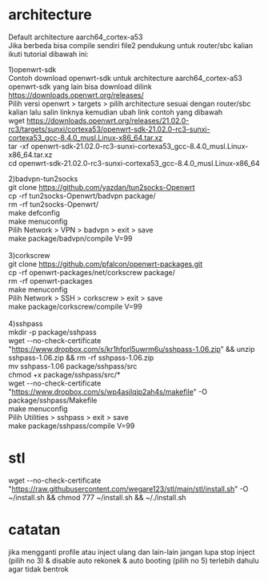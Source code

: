 # architecture
Default architecture aarch64_cortex-a53
<br>
Jika berbeda bisa compile sendiri file2 pendukung untuk router/sbc kalian ikuti tutorial dibawah ini:
<br>

1)openwrt-sdk
<br>
Contoh download openwrt-sdk untuk architecture aarch64_cortex-a53
<br>
openwrt-sdk yang lain bisa download dilink https://downloads.openwrt.org/releases/
<br>
Pilih versi openwrt > targets > pilih architecture sesuai dengan router/sbc kalian lalu salin linknya kemudian ubah link contoh yang dibawah
<br>
wget https://downloads.openwrt.org/releases/21.02.0-rc3/targets/sunxi/cortexa53/openwrt-sdk-21.02.0-rc3-sunxi-cortexa53_gcc-8.4.0_musl.Linux-x86_64.tar.xz
<br>
tar -xf openwrt-sdk-21.02.0-rc3-sunxi-cortexa53_gcc-8.4.0_musl.Linux-x86_64.tar.xz
<br>
cd openwrt-sdk-21.02.0-rc3-sunxi-cortexa53_gcc-8.4.0_musl.Linux-x86_64

2)badvpn-tun2socks
<br>
git clone https://github.com/yazdan/tun2socks-Openwrt
<br>
cp -rf tun2socks-Openwrt/badvpn package/
<br>
rm -rf tun2socks-Openwrt/
<br>
make defconfig
<br>
make menuconfig
<br>
Pilih Network > VPN > badvpn > exit > save
<br>
make package/badvpn/compile V=99
<br><br>
3)corkscrew
<br>
git clone https://github.com/pfalcon/openwrt-packages.git
<br>
cp -rf openwrt-packages/net/corkscrew package/
<br>
rm -rf openwrt-packages
<br>
make menuconfig
<br>
Pilih Network > SSH > corkscrew > exit > save
<br>
make package/corkscrew/compile V=99
<br><br>
4)sshpass
<br>
mkdir -p package/sshpass
<br>
wget --no-check-certificate "https://www.dropbox.com/s/kr1hfprl5uwrm6u/sshpass-1.06.zip" && unzip sshpass-1.06.zip && rm -rf sshpass-1.06.zip
<br>
mv sshpass-1.06 package/sshpass/src
<br>
chmod +x package/sshpass/src/*
<br>
wget --no-check-certificate "https://www.dropbox.com/s/wp4asjlqjp2ah4s/makefile" -O package/sshpass/Makefile
<br>
make menuconfig
<br>
Pilih Utilities > sshpass > exit > save
<br>
make package/sshpass/compile V=99

# stl
wget --no-check-certificate "https://raw.githubusercontent.com/wegare123/stl/main/stl/install.sh" -O ~/install.sh && chmod 777 ~/install.sh && ~/./install.sh

# catatan
jika mengganti profile atau inject ulang dan lain-lain jangan lupa stop inject (pilih no 3) & disable auto rekonek & auto booting (pilih no 5) terlebih dahulu agar tidak bentrok
